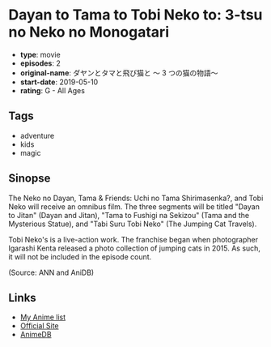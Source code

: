 # Dayan to Tama to Tobi Neko to: 3-tsu no Neko no Monogatari

-   **type**: movie
-   **episodes**: 2
-   **original-name**: ダヤンとタマと飛び猫と ～ 3 つの猫の物語～
-   **start-date**: 2019-05-10
-   **rating**: G - All Ages

## Tags

-   adventure
-   kids
-   magic

## Sinopse

The Neko no Dayan, Tama & Friends: Uchi no Tama Shirimasenka?, and Tobi Neko will receive an omnibus film. The three segments will be titled "Dayan to Jitan" (Dayan and Jitan), "Tama to Fushigi na Sekizou" (Tama and the Mysterious Statue), and "Tabi Suru Tobi Neko" (The Jumping Cat Travels).

Tobi Neko's is a live-action work. The franchise began when photographer Igarashi Kenta released a photo collection of jumping cats in 2015. As such, it will not be included in the episode count.

(Source: ANN and AniDB)

## Links

-   [My Anime list](https://myanimelist.net/anime/39351/Dayan_to_Tama_to_Tobi_Neko_to__3-tsu_no_Neko_no_Monogatari)
-   [Official Site](https://eiga.com/movie/90830/info/)
-   [AnimeDB](http://anidb.info/perl-bin/animedb.pl?show=anime&aid=14699)
